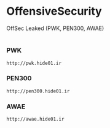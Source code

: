 # OffensiveSecurity
OffSec Leaked (PWK, PEN300, AWAE)
#
### PWK
```
http://pwk.hide01.ir
```
### PEN300
```
http://pen300.hide01.ir
```
### AWAE
```
http://awae.hide01.ir
```
